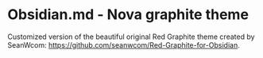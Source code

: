 # Obsidian.md - Nova graphite theme

Customized version of the beautiful original Red Graphite theme created by SeanWcom: https://github.com/seanwcom/Red-Graphite-for-Obsidian.  

